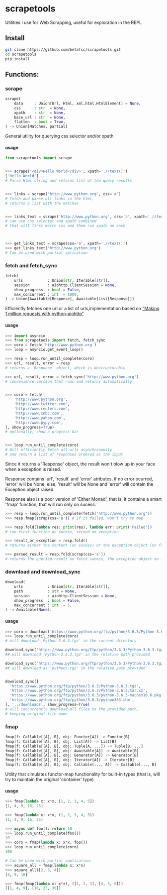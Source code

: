 # scrapetools

Utilities I use for Web Scrapping, useful for exploration in the REPL

Install
-------

```sh
git clone https://github.com/betafcc/scrapetools.git
cd scrapetools
pip install .
```

## Functions:

### scrape
```py
scrape(
    data     : Union[Url, Html, xml.html.HtmlElement] = None,
    css      : str  = None,
    xpath    : str  = None,
    base_url : str  = None,
    flatten  : bool = True,
) -> Union[Matches, partial]
```
General utility for querying css selector and/or xpath


#### usage
```py
from scrapetools import scrape


>>> scrape('<div>Hello World</div>', xpath='.//text()')
['Hello World']
# Parse Html string and returns list of the query results


>>> links = scrape('http://www.python.org', css='a')
# fetch and parse all links in the html,
# returns a list with the matches


>>> links_text = scrape('http://www.python.org', css='a', xpath='.//text()')
# can use css selector and xpath combined
# that will first match css and them run xpath on each



>>> get_links_text = scrape(css='a', xpath='.//text()')
>>> get_links_text('http://www.python.org')
# Can be used with partial aplication
```

### fetch and fetch_sync
```py
fetch(
    urls           : Union[str, Iterable[str]],
    session        : aiohttp.ClientSession = None,
    show_progress  : bool = False,
    max_concurrent : int  = 1000,
) -> Union[Awaitable[Response], Awaitable[List[Response]]]
```

Efficiently fetches one url or a list of urls,implementation
based on ["Making 1 million requests with python-aiohttp"](
https://pawelmhm.github.io/asyncio/python/aiohttp/2016/04/22/asyncio-aiohttp.html)

#### usage
```py
>>> import asyncio
>>> from scrapetools import fetch, fetch_sync
>>> coro = fetch('http://www.python.org')
>>> loop = asyncio.get_event_loop()

>>> resp = loop.run_until_complete(coro)
>>> url, result, error = resp
# returns a 'Response' object, which is destructurable

>>> url, result, error = fetch_sync('http://www.python.org')
# convenience version that runs and returns automatically


>>> coro = fetch([
    'http://www.python.org',
    'http://www.twitter.com',
    'http://www.reuters.com',
    'http://www,cnbc.com',
    'http://www.yahoo.com',
    'http://www.pypy.com',
], show_progress=True)
# optionally, show a progress bar


>>> loop.run_until_complete(coro)
# Will efficiently fetch all urls asynchronously
# and return a list of responses ordered as the input
```

Since it returns a 'Response' object, the result won't blow up in your face when a exception is raised.

Response contains 'url', 'result' and 'error' atributes, if no error ocurred, 'error' will be None, else, 'result' will be None and 'error' will contain the Exception object raised.

Response also is a poor version of 'Either Monad', that is, it contains a smart 'fmap' function, that will run only on sucess:

```py
>>> resp = loop.run_until_complete(fetch('http://www.python.org'))
>>> resp.fmap(scrap(css='a')) # If it failed, won't try to map

>>> resp.fold(lambda res: print(res), lambda err: print('Failed'))
# run first function on sucess, second on exception

>>> result_or_exception = resp.fold()
# returns either the content (on sucess) or the exception object (on failure)

>>> parsed_result = resp.fold(scrap(css='a'))
# returns the queried result on fetch sucess, the exception object on failure
```

### download and download_sync
```py
download(
    urls           : Union[str, Iterable[str]],
    path           : str = None,
    session        : aiohttp.ClientSession = None,
    show_progress  : bool = False,
    max_concurrent : int  = 5,
) -> Awaitable[None]:
```

#### usage
```py
>>> coro = download('https://www.python.org/ftp/python/3.6.3/Python-3.6.3.tgz', show_progress=True)
>>> loop.run_until_complete(coro)
# will download 'Python-3.6.3.tgz' in the current directory

download_sync('https://www.python.org/ftp/python/3.6.3/Python-3.6.3.tgz', '../downloads', show_progress=True)
## will download 'Python-3.6.3.tgz' in the relative path provided

download_sync('https://www.python.org/ftp/python/3.6.3/Python-3.6.3.tgz', '../downloads/python3.tgz', show_progress=True)
## will download as 'python3.tgz' in the relative path provided


download_sync([
  'https://www.python.org/ftp/python/3.6.3/Python-3.6.3.tgz',
  'https://www.python.org/ftp/python/3.6.3/Python-3.6.3.tar.xz',
  'https://www.python.org/ftp/python/3.6.3/python-3.6.3-macosx10.6.pkg',
  'https://www.python.org/ftp/python/3.6.3/python363.chm',
], '../downloads', show_progress=True)
# will concurrently download all files to the provided path,
# keeping original file name
```
### fmap
```py
fmap(f: Callable[[A], B], obj: Functor[A]) -> Functor[B]
fmap(f: Callable[[A], B], obj: List[A]) -> List[B]
fmap(f: Callable[[A], B], obj: Tuple[A, ...]) -> Tuple[B, ...]
fmap(f: Callable[[A], B], obj: Awaitable[A]) -> Awaitable[B]
fmap(f: Callable[[A], B], obj: Generator[A]) -> Generator[B]
fmap(f: Callable[[A], B], obj: Iterator[A]) -> Iterator[B]
fmap(f: Callable[[A], B], obj: Callable[..., A]) -> Callable[..., B]
```
Utility that simulates functor-map functionality for built-in types
(that is, will try to maintain the original 'container' type)

#### usage
```py
>>> fmap(lambda x: x*x, [1, 2, 3, 4, 5])
[1, 4, 9, 16, 25]

>>> fmap(lambda x: x*x, (1, 2, 3, 4, 5))
(1, 4, 9, 16, 25)

>>> async def foo(): return 10
>>> loop.run_until_complete(foo())
10
>>> coro = fmap(lambda x: x*x, foo())
>>> loop.run_until_complete(coro)
100

# Can be used with partial application:
>>> square_all = fmap(lambda x: x*x)
>>> square_all([2, 3, 4])
[4, 9, 16]

>>> fmap(fmap(lambda x: x*x), ([1, 2, 3], [4, 5, 6]))
([1, 4, 9], [16, 25, 36])

```
